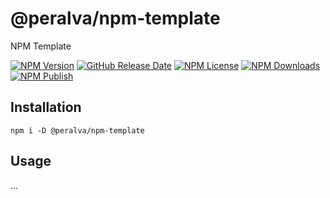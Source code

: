 # @peralva/npm-template

NPM Template

[![NPM Version](https://img.shields.io/npm/v/%40peralva%2Fnpm-template)](https://www.npmjs.com/package/@peralva/npm-template?activeTab=versions)
[![GitHub Release Date](https://img.shields.io/github/release-date/peralva/npm-template)](https://github.com/peralva/npm-template/releases)
[![NPM License](https://img.shields.io/npm/l/%40peralva%2Fnpm-template)](https://github.com/peralva/npm-template?tab=MIT-1-ov-file#readme)
[![NPM Downloads](https://img.shields.io/npm/dw/%40peralva%2Fnpm-template)](https://www.npmjs.com/package/@peralva/npm-template)
[![NPM Publish](https://github.com/peralva/npm-template/actions/workflows/npm-publish.yml/badge.svg)](https://github.com/peralva/npm-template/actions/workflows/npm-publish.yml)

## Installation

    npm i -D @peralva/npm-template

## Usage

...
